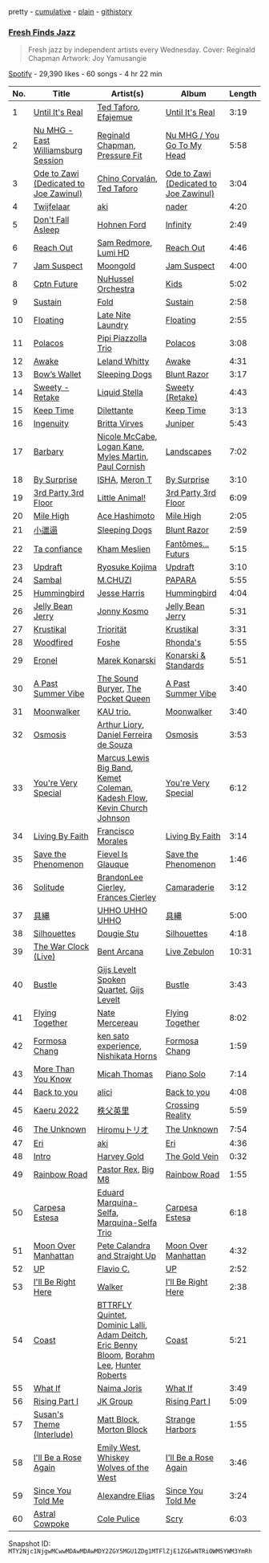 pretty - [cumulative](/playlists/cumulative/37i9dQZF1DXcWL5K0oNHcG.md) - [plain](/playlists/plain/37i9dQZF1DXcWL5K0oNHcG) - [githistory](https://github.githistory.xyz/mackorone/spotify-playlist-archive/blob/main/playlists/plain/37i9dQZF1DXcWL5K0oNHcG)

### [Fresh Finds Jazz](https://open.spotify.com/playlist/37i9dQZF1DXcWL5K0oNHcG)

> Fresh jazz by independent artists every Wednesday\. Cover: Reginald Chapman Artwork: Joy Yamusangie

[Spotify](https://open.spotify.com/user/spotify) - 29,390 likes - 60 songs - 4 hr 22 min

| No. | Title | Artist(s) | Album | Length |
|---|---|---|---|---|
| 1 | [Until It's Real](https://open.spotify.com/track/44StzUtsY2TL1LL0OadUJV) | [Ted Taforo](https://open.spotify.com/artist/7tbxW8j3pe34xRrPtS5igX), [Efajemue](https://open.spotify.com/artist/1VAkDShUPeSm9IMrDHsxP1) | [Until It's Real](https://open.spotify.com/album/3GCGx9cRSBqhKcNYC98Y4r) | 3:19 |
| 2 | [Nu MHG \- East Williamsburg Session](https://open.spotify.com/track/6hee3HPofIuCTR78d5p7rn) | [Reginald Chapman](https://open.spotify.com/artist/2LLzWNFHZJaRDqYLB6ExPB), [Pressure Fit](https://open.spotify.com/artist/0P5hzxaVFKgTn6cKMvP1rV) | [Nu MHG / You Go To My Head](https://open.spotify.com/album/3XgHFHFmDN88ArR6x3vbts) | 5:58 |
| 3 | [Ode to Zawi \(Dedicated to Joe Zawinul\)](https://open.spotify.com/track/1ozKTUdhxmqhRqRF0UU5oP) | [Chino Corvalán](https://open.spotify.com/artist/6kfOGQtwF9oS6rYSdVG4Ol), [Ted Taforo](https://open.spotify.com/artist/7tbxW8j3pe34xRrPtS5igX) | [Ode to Zawi \(Dedicated to Joe Zawinul\)](https://open.spotify.com/album/5U37BPunKOXRB5tAUdUgVF) | 3:04 |
| 4 | [Twijfelaar](https://open.spotify.com/track/78dQ132DG6maVGuyJgGRbZ) | [aki](https://open.spotify.com/artist/12mAUPNqn3G6BAjL1IgqsB) | [nader](https://open.spotify.com/album/19UZksnYrgrGj64sFae0Rw) | 4:20 |
| 5 | [Don't Fall Asleep](https://open.spotify.com/track/1aWrScpsBG9sDOnHIxK5N0) | [Hohnen Ford](https://open.spotify.com/artist/34c3b95E9ZQPMPapPOv8RW) | [Infinity](https://open.spotify.com/album/2v9lV3aXPbsSZE9rfCbtml) | 2:49 |
| 6 | [Reach Out](https://open.spotify.com/track/2n0wjwTcxW2PqLZtiPpuxe) | [Sam Redmore](https://open.spotify.com/artist/3McygTbX192HcFzSHa9mA6), [Lumi HD](https://open.spotify.com/artist/7CeO40Nfey4GMEozUQxIDp) | [Reach Out](https://open.spotify.com/album/7zfXjjL6n2PNPHaWEwI5Yl) | 4:46 |
| 7 | [Jam Suspect](https://open.spotify.com/track/6zGxIWsmJTsiJvAOY1HdEA) | [Moongold](https://open.spotify.com/artist/2EzUruCY79HOULPCTH27h6) | [Jam Suspect](https://open.spotify.com/album/32olRxICcCsDpRml51dMQb) | 4:00 |
| 8 | [Cptn Future](https://open.spotify.com/track/5H3mx4ktZNnTsBmtx6UbS4) | [NuHussel Orchestra](https://open.spotify.com/artist/70XGkuNGNpVAw6vRuLqekN) | [Kids](https://open.spotify.com/album/4lihRwOl6BCy8VOZSdyPL8) | 5:02 |
| 9 | [Sustain](https://open.spotify.com/track/2oCJNjjOv6seLMvWgftgi0) | [Fold](https://open.spotify.com/artist/3lOmv1v5gfdtBwvRufzjtr) | [Sustain](https://open.spotify.com/album/7692xGMp4KSGM0UJEVlqpH) | 2:58 |
| 10 | [Floating](https://open.spotify.com/track/5CLjIOgohzqm1YOiAu6xki) | [Late Nite Laundry](https://open.spotify.com/artist/5o1g9gWYythoroZOvJgv3B) | [Floating](https://open.spotify.com/album/1KZ2h2A6tP61jEdDt7BlKG) | 2:55 |
| 11 | [Polacos](https://open.spotify.com/track/2BrNycAn6bLcTzhT0zanr7) | [Pipi Piazzolla Trio](https://open.spotify.com/artist/3KqZLxxrzdxAlIqm4YMz4B) | [Polacos](https://open.spotify.com/album/3EbzOkNDvfYgvbT5xjqCmi) | 3:08 |
| 12 | [Awake](https://open.spotify.com/track/6dRRu4kyEQVxY6w7HLGV8u) | [Leland Whitty](https://open.spotify.com/artist/2QobOeybSvyibNUGIobnlP) | [Awake](https://open.spotify.com/album/3g8lnptiIkSG92G2fqhNja) | 4:31 |
| 13 | [Bow’s Wallet](https://open.spotify.com/track/1Sh7myERP5ngnBX9oGt0do) | [Sleeping Dogs](https://open.spotify.com/artist/1NIHMd33oCizUGYIPSudK1) | [Blunt Razor](https://open.spotify.com/album/7cps5P5q1Lw56aV35EoLt1) | 3:17 |
| 14 | [Sweety \- Retake](https://open.spotify.com/track/52mth0jGVZaWoIQVHuYLXY) | [Liquid Stella](https://open.spotify.com/artist/3J1pYPkywI4IhTnLCpSXC9) | [Sweety \(Retake\)](https://open.spotify.com/album/3Mo56M5rUTxI0N6TsOHFAP) | 4:43 |
| 15 | [Keep Time](https://open.spotify.com/track/6Skw6NJNRjvcVb2zV5ruxn) | [Dilettante](https://open.spotify.com/artist/42wN5SSwzTUprhIkVy996t) | [Keep Time](https://open.spotify.com/album/4OoDyCji0wDAjwwb6EEIv4) | 3:13 |
| 16 | [Ingenuity](https://open.spotify.com/track/4XOuVcgew58HPQBeJg8LKe) | [Britta Virves](https://open.spotify.com/artist/6SjcH2rACK96gYQt9k0on7) | [Juniper](https://open.spotify.com/album/2gZNHC7Wha1GvtUwk7waUv) | 5:43 |
| 17 | [Barbary](https://open.spotify.com/track/5Er6a3J0MKf3uhq4XFCzif) | [Nicole McCabe](https://open.spotify.com/artist/00yDWlggrS34V03oLFjMbl), [Logan Kane](https://open.spotify.com/artist/1sKdqE5PRHkzmEa8wb47EQ), [Myles Martin](https://open.spotify.com/artist/5y18lPNJo3MWP0yIUaAlLz), [Paul Cornish](https://open.spotify.com/artist/6Buu7N5lG1P2yRirqj9UON) | [Landscapes](https://open.spotify.com/album/3053XMaKm9h5QdFBp7zM5Z) | 7:02 |
| 18 | [By Surprise](https://open.spotify.com/track/6LmgdEknRt9AFsrVYdYTg2) | [ISHA](https://open.spotify.com/artist/55hWeru6WpyvzFME9pokm5), [Meron T](https://open.spotify.com/artist/40jBR1w46zqDUfbVQttJrb) | [By Surprise](https://open.spotify.com/album/7xPLSKq8zUFhopdP0kOHqQ) | 3:10 |
| 19 | [3rd Party 3rd Floor](https://open.spotify.com/track/0dyQoiukxqfof52egK1CiJ) | [Little Animal!](https://open.spotify.com/artist/23gLK2H4lsLTxG5T7Qesww) | [3rd Party 3rd Floor](https://open.spotify.com/album/6CQkxgtfiGypJPTF12ZCoF) | 6:09 |
| 20 | [Mile High](https://open.spotify.com/track/6rF4JCgTqCZVntF9mYQPtc) | [Ace Hashimoto](https://open.spotify.com/artist/5Y8PCl4iNLDIHGkCMi5i76) | [Mile High](https://open.spotify.com/album/2gNF9Ec0aC7yK1Dykzq0pR) | 2:05 |
| 21 | [小邋遢](https://open.spotify.com/track/6j9ASsXxCdkF2SOLkuM0O9) | [Sleeping Dogs](https://open.spotify.com/artist/1NIHMd33oCizUGYIPSudK1) | [Blunt Razor](https://open.spotify.com/album/7cps5P5q1Lw56aV35EoLt1) | 2:59 |
| 22 | [Ta confiance](https://open.spotify.com/track/15I9lqolpj7AgRaLD8bETA) | [Kham Meslien](https://open.spotify.com/artist/3QhhX2z9QPnigL2PPANC0m) | [Fantômes..\. Futurs](https://open.spotify.com/album/1D9axOGORyXV8UuM1ukX5n) | 5:15 |
| 23 | [Updraft](https://open.spotify.com/track/7fMdiwexApJxjJExjROAB7) | [Ryosuke Kojima](https://open.spotify.com/artist/1RvRcyEoFhC2hxNJ182Vi2) | [Updraft](https://open.spotify.com/album/3iOt45C9u1vMP0DLiO2riF) | 3:10 |
| 24 | [Sambal](https://open.spotify.com/track/19akqXe8ojkvh8PSTrA1yq) | [M.CHUZI](https://open.spotify.com/artist/1L2D8qPfHwCKAC0Bp52g8d) | [PAPARA](https://open.spotify.com/album/6vdPNXfUa8colUXj6ZmWy6) | 5:55 |
| 25 | [Hummingbird](https://open.spotify.com/track/4jnY1m7dqVG9NMWbc9xG4g) | [Jesse Harris](https://open.spotify.com/artist/1SE144wEx5NYxXBKH5mOqy) | [Hummingbird](https://open.spotify.com/album/0YJ0rCt4rv488J75JHeGES) | 4:04 |
| 26 | [Jelly Bean Jerry](https://open.spotify.com/track/5rPpX6UTb4Bot7xlvIkkf9) | [Jonny Kosmo](https://open.spotify.com/artist/6VyZH1zto2r7gkSYsUUBEx) | [Jelly Bean Jerry](https://open.spotify.com/album/3MGq3hEPdYM4RH5nL7oiGN) | 5:31 |
| 27 | [Krustikal](https://open.spotify.com/track/4KjlYiV0jIi3T0YCCFQChD) | [Triorität](https://open.spotify.com/artist/4Q9lS5h0MBIJGE5SqXoj2C) | [Krustikal](https://open.spotify.com/album/1mpin6DMO0L2NMx49vQkKJ) | 3:31 |
| 28 | [Woodfired](https://open.spotify.com/track/3VxNeKzvfUhDG7YUPtQ6IB) | [Foshe](https://open.spotify.com/artist/0KCuUspc7QtrKkeTqXGHKZ) | [Rhonda's](https://open.spotify.com/album/1hOpZ6KnLd4EqFHvAfr6gg) | 5:55 |
| 29 | [Eronel](https://open.spotify.com/track/7dlFqpfkzAfVJNMu44WMqF) | [Marek Konarski](https://open.spotify.com/artist/0ZnimzyDZNsRbfHQqKnJw6) | [Konarski & Standards](https://open.spotify.com/album/2dj69o8yltikLhY0a0afam) | 5:51 |
| 30 | [A Past Summer Vibe](https://open.spotify.com/track/20ONdZdf6zvFtL0I3kmnIw) | [The Sound Buryer](https://open.spotify.com/artist/0JSHiE1hDezG6ykv9LZaji), [The Pocket Queen](https://open.spotify.com/artist/5WU2k8bDgZAPORpn5Lm7nA) | [A Past Summer Vibe](https://open.spotify.com/album/598LEKSJDmsHKgfC9HZVPj) | 3:40 |
| 31 | [Moonwalker](https://open.spotify.com/track/78VDriPgetlag0FY6kgkuV) | [KAU trio.](https://open.spotify.com/artist/0QufSADwyBdi8P2dDCtJF9) | [Moonwalker](https://open.spotify.com/album/6HRc7M7gG85tpNdITJ7w9R) | 3:40 |
| 32 | [Osmosis](https://open.spotify.com/track/2m5S1H74s2pd13IVQF7wun) | [Arthur Liory](https://open.spotify.com/artist/3tmfnaMiCdg2mTvs2RozxK), [Daniel Ferreira de Souza](https://open.spotify.com/artist/2egwoLxq4f59HVwxoRXNH4) | [Osmosis](https://open.spotify.com/album/224yDEpEZC8qugATIAW4BM) | 3:53 |
| 33 | [You're Very Special](https://open.spotify.com/track/6kJBDeq9fxIEorGyvRuNFO) | [Marcus Lewis Big Band](https://open.spotify.com/artist/2MyFt7MYRQCe7dALFYstxa), [Kemet Coleman](https://open.spotify.com/artist/0XQBIMN4tkNStZgZivDRir), [Kadesh Flow](https://open.spotify.com/artist/72exXDRgILXh6TvkdNL3fj), [Kevin Church Johnson](https://open.spotify.com/artist/5S1hbwEjtW25T5i0yBrPB7) | [You're Very Special](https://open.spotify.com/album/6c4DtGTAF2ijhFf904q0de) | 6:12 |
| 34 | [Living By Faith](https://open.spotify.com/track/02ggav0iD5VpDBMK9Xgi9B) | [Francisco Morales](https://open.spotify.com/artist/2rW1QhV98bS3IoRVnh6ftM) | [Living By Faith](https://open.spotify.com/album/7vyco79lCCNILZOWwVb0nQ) | 3:14 |
| 35 | [Save the Phenomenon](https://open.spotify.com/track/14Ykc7zF64qrKVj1mMDoGE) | [Fievel Is Glauque](https://open.spotify.com/artist/0aCjVhVSBUMVwo7WRrdLiJ) | [Save the Phenomenon](https://open.spotify.com/album/2TcDBUuP9cpHPsBfVyRNIa) | 1:46 |
| 36 | [Solitude](https://open.spotify.com/track/4hfoCqOoqgRRfJqmyfvWEo) | [BrandonLee Cierley](https://open.spotify.com/artist/6TCS4quLkqSnAMbwfkKzAt), [Frances Cierley](https://open.spotify.com/artist/51Hm6WJrEpkCtYfpPuVOJb) | [Camaraderie](https://open.spotify.com/album/5pLP4yGt9TsJK1HqdHJ3oi) | 3:12 |
| 37 | [具縄](https://open.spotify.com/track/3FuM8gmydIY2D4Q4BYvMTP) | [UHHO UHHO UHHO](https://open.spotify.com/artist/2Deww3VSIaAANtnUSpYLZ1) | [具縄](https://open.spotify.com/album/2KqcYIchslRedPNFe8MPuL) | 5:00 |
| 38 | [Silhouettes](https://open.spotify.com/track/6WsJQKZ8ac2offKUVR33ji) | [Dougie Stu](https://open.spotify.com/artist/31rKKCEt98VDAxC4nxNHY1) | [Silhouettes](https://open.spotify.com/album/5fVHwE49tInDvD7G6vlJvg) | 4:18 |
| 39 | [The War Clock \(Live\)](https://open.spotify.com/track/0aaO8SbmzceBx6G04Ap1k6) | [Bent Arcana](https://open.spotify.com/artist/3rOnnvTLenWmwrHP0dvFsM) | [Live Zebulon](https://open.spotify.com/album/3UUDSrmQOXaczekzxhATFW) | 10:31 |
| 40 | [Bustle](https://open.spotify.com/track/7gGDN4NvoIv6WZKVRV6hmp) | [Gijs Levelt Spoken Quartet](https://open.spotify.com/artist/6d9jt84PyB3w2OFrGrDg9T), [Gijs Levelt](https://open.spotify.com/artist/5nLTrxd6gjY7MIfIoT9gM0) | [Bustle](https://open.spotify.com/album/0tfDJ7IjZ2pYVB3OPFYyPJ) | 3:43 |
| 41 | [Flying Together](https://open.spotify.com/track/6KlYeIY3tcfPS14MvyWCKF) | [Nate Mercereau](https://open.spotify.com/artist/5fUnrD4Bwhct3etEOPID7X) | [Flying Together](https://open.spotify.com/album/4NwW09OSkunjNz5EBXrgzC) | 8:02 |
| 42 | [Formosa Chang](https://open.spotify.com/track/4rQLtYs901g3bZJ19RQUQ6) | [ken sato experience](https://open.spotify.com/artist/3WK7Kj23XT8zprUXg4dGWU), [Nishikata Horns](https://open.spotify.com/artist/1s1yvBWnY68qd33PfSVRYI) | [Formosa Chang](https://open.spotify.com/album/7qPJpUmS9RRUyTYoVbGS4P) | 1:59 |
| 43 | [More Than You Know](https://open.spotify.com/track/1oxDxFQo9M6kIf8sKkmvbD) | [Micah Thomas](https://open.spotify.com/artist/1ocNmvgQknyDwriWQq3OrO) | [Piano Solo](https://open.spotify.com/album/58GE6YRRCq5t7w8MmxmCEu) | 7:14 |
| 44 | [Back to you](https://open.spotify.com/track/5JIktP5Tdr1Azs6xAQGssi) | [alici](https://open.spotify.com/artist/3xwrVmAg320G7DzTPkhOjX) | [Back to you](https://open.spotify.com/album/5iwR3OV9mPjCQH1GmDq1AF) | 4:08 |
| 45 | [Kaeru 2022](https://open.spotify.com/track/1yCw2yCpnqXXcy1F31hFPr) | [秩父英里](https://open.spotify.com/artist/3zVWuFMxi3W6BBeKUZX8GO) | [Crossing Reality](https://open.spotify.com/album/1D26JQHB9n7RDINZ5O8tXe) | 5:59 |
| 46 | [The Unknown](https://open.spotify.com/track/3b4t9KTy40eagXOvLavU1U) | [Hiromuトリオ](https://open.spotify.com/artist/3fzQgygmoz4JfqJXQT6NPN) | [The Unknown](https://open.spotify.com/album/5HDcwGJboLB2BG1qAtYRaq) | 7:54 |
| 47 | [Eri](https://open.spotify.com/track/1aJqWaIMx9mR4ssYT1jyBI) | [aki](https://open.spotify.com/artist/12mAUPNqn3G6BAjL1IgqsB) | [Eri](https://open.spotify.com/album/4Kyp0XXfeMrFPy3EP2WOc2) | 4:36 |
| 48 | [Intro](https://open.spotify.com/track/0SiLR8SvPyeLFYLMmuITqe) | [Harvey Gold](https://open.spotify.com/artist/57KJutvAkU48J9BwfYpi6p) | [The Gold Vein](https://open.spotify.com/album/6ekqlVVVqPkBPeeUhAOy8w) | 0:32 |
| 49 | [Rainbow Road](https://open.spotify.com/track/6Wler9nmWRa9Ll4edPFGAB) | [Pastor Rex](https://open.spotify.com/artist/2yMD1aI3z9lOKhhVmZu11h), [Big M8](https://open.spotify.com/artist/1RtJyKxsJnpjouDrh3DTbv) | [Rainbow Road](https://open.spotify.com/album/5m6SOOSpjAI1hu7VVRh5fa) | 1:55 |
| 50 | [Carpesa Estesa](https://open.spotify.com/track/3mSSGC9YxxUY7dpdBicosM) | [Eduard Marquina\-Selfa](https://open.spotify.com/artist/4i5DsLMzYcUP08drVcYsTb), [Marquina\-Selfa Trio](https://open.spotify.com/artist/07LZdHFw4MIo3NU02iQICg) | [Carpesa Estesa](https://open.spotify.com/album/1bkAIJUOKOozFSyYqkCIzK) | 6:18 |
| 51 | [Moon Over Manhattan](https://open.spotify.com/track/6c9Eex2sbUBrczeoRvV21B) | [Pete Calandra and Straight Up](https://open.spotify.com/artist/5ZxriynwDpSZcN1M7zFpam) | [Moon Over Manhattan](https://open.spotify.com/album/2WKYcmQ8arF5bTL2FCMr2f) | 4:32 |
| 52 | [UP](https://open.spotify.com/track/2ticPGc84iw4EgXcS8YOBj) | [Flavio C.](https://open.spotify.com/artist/5BR0rWPMHRk4R1oa04wVuN) | [UP](https://open.spotify.com/album/7IY8Zve7Kj5nKB9E0gETrG) | 2:52 |
| 53 | [I'll Be Right Here](https://open.spotify.com/track/1DPqzlipKd5jEfw9XMGUOP) | [Walker](https://open.spotify.com/artist/6VWmuRhDSoyqiftAnlNFXz) | [I'll Be Right Here](https://open.spotify.com/album/11mQSukClvnNYZQetu504H) | 2:38 |
| 54 | [Coast](https://open.spotify.com/track/6L7NKltDxwGuZ8jXLuXr0T) | [BTTRFLY Quintet](https://open.spotify.com/artist/27AOEQA5ihpeEmlP1eDSG2), [Dominic Lalli](https://open.spotify.com/artist/26yPd9oAkQluW2jHUQn356), [Adam Deitch](https://open.spotify.com/artist/1robtEQJL2Fh639r3ksMfw), [Eric Benny Bloom](https://open.spotify.com/artist/5iaAaY9BB6p5HFHdE8G0Ao), [Borahm Lee](https://open.spotify.com/artist/0aBptzDEaDUzllpTxtqyip), [Hunter Roberts](https://open.spotify.com/artist/1SaECNvZYrwxBvBpcCvbaa) | [Coast](https://open.spotify.com/album/0NrVJjISGkZhn0i7tGML0P) | 5:21 |
| 55 | [What If](https://open.spotify.com/track/5Zmiqr7aXEghkWp3wa7iok) | [Naima Joris](https://open.spotify.com/artist/3eSHHprsyLcEwQUYwAAWmw) | [What If](https://open.spotify.com/album/70QXq4AyRHATXulbaViA7x) | 3:49 |
| 56 | [Rising Part I](https://open.spotify.com/track/3llvDoNky5u0aZYLcStixe) | [JK Group](https://open.spotify.com/artist/14HO6LEbVVKsZQ6EVEhqS4) | [Rising Part I](https://open.spotify.com/album/20sAV3PpnRN0KSHTKAmxFX) | 5:09 |
| 57 | [Susan's Theme \(Interlude\)](https://open.spotify.com/track/2wtuucjI2nCf0Xbf5pGcx9) | [Matt Block](https://open.spotify.com/artist/31EDi81KvwkmTqd0H4VxpP), [Morton Block](https://open.spotify.com/artist/4K6CAt40h6SerzZCE1oeBZ) | [Strange Harbors](https://open.spotify.com/album/3WX7owOTxfzWByTVTWtbPv) | 1:55 |
| 58 | [I'll Be a Rose Again](https://open.spotify.com/track/2dO5L9zBDbbKtPWxHR5h69) | [Emily West](https://open.spotify.com/artist/20YJEBSWm14EDzjbXNcwDA), [Whiskey Wolves of the West](https://open.spotify.com/artist/301ao5Vcw38iIFuWiMG1Rj) | [I'll Be a Rose Again](https://open.spotify.com/album/0qD0Rgfpde21m45rKvIbeL) | 3:46 |
| 59 | [Since You Told Me](https://open.spotify.com/track/2se4ZFM1z1by0iUCsDN55r) | [Alexandre Elias](https://open.spotify.com/artist/72xKqeAh9QfV1S7TAgYipb) | [Since You Told Me](https://open.spotify.com/album/7F2GyodxnmdlVXGbq8LO9r) | 3:24 |
| 60 | [Astral Cowpoke](https://open.spotify.com/track/5yt7UWsCogqSHzztcxvPWF) | [Cole Pulice](https://open.spotify.com/artist/7JUWlvLs6PzPMLryj6sdCh) | [Scry](https://open.spotify.com/album/41daUs4j8hlrHlWGPZ26bs) | 6:03 |

Snapshot ID: `MTY2Njc1NjgwMCwwMDAwMDAwMDY2ZGY5MGU1ZDg1MTFlZjE1ZGEwNTRiOWM5YWM3YmRh`
